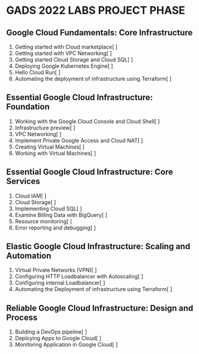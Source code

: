 # GADS 2022 LABS PROJECT PHASE
## Google Cloud Fundamentals: Core Infrastructure

1. Getting started with Cloud marketplace[ ]
1. Getting started with VPC Networking[ ]
1. Getting started Cloud Storage and Cloud SQL[ ]
1. Deploying Google Kubernetes Engine[ ]
1. Hello Cloud Run[ ]
1. Automating the deployment of infrastructure using Terraform[ ]

## Essential Google Cloud Infrastructure: Foundation
1. Working with the Google Cloud Console and Cloud Shell[ ]
1. Infrastructure preview[ ]
1. VPC Networking[ ]
1. Implement Private Google Access and Cloud NAT[ ]
1. Creating Virtual Machines[ ]
1. Working with Virtual Machines[ ]

## Essential Google Cloud Infrastructure: Core Services
1. Cloud IAM[ ]
1. Cloud Storage[ ] 
1. Implementing Cloud SQL[ ] 
1. Examine Billing Data with BigQuery[ ] 
1. Resource monitoring[ ] 
1. Error reporting and debugging[ ]

## Elastic Google Cloud Infrastructure: Scaling and Automation
1. Virtual Private Networks (VPN)[ ]
1. Configuring HTTP Loadbalancer with Autoscaling[ ]
1. Configuring internal Loadbalancer[ ]
1. Automating the Deployment of infrastructure using Terraform[ ]

## Reliable Google Cloud Infrastructure: Design and Process
1. Building a DevOps pipeline[ ]
1. Deploying Apps to Google Cloud[ ]
1. Monitoring Application in Google Cloud[ ]